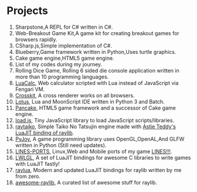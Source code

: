 # Projects

1. Sharpstone,A REPL for C# written in C#.
2. Web-Breakout Game Kit,A game kit for creating breakout games for browsers rapidly.
3. CSharp.js,Simple implementation of C#.
4. Blueberry,Game framework written in Python,Uses turtle graphics.
5. Cake game engine,HTML5 game engine.
6. List of my codes during my journey.
7. Rolling Dice Game, Rolling 6 sided die console application written in more than 10 programming languages.
8. [LuaCalc](https://github.com/Rabios/LuaCalc), Web calculator scripted with Lua instead of JavaScript via Fengari VM.
9. [Crosskit](https://github.com/Rabios/Crosskit), A cross renderer works on all browsers.
10. [Lotus](https://github.com/Rabios/Lotus), Lua and MoonScript IDE written in Python 3 and Batch.
11. [Pancake](https://github.com/Rabios/Pancake), HTML5 game framework and a successor of Cake game engine.
12. [load.js](https://github.com/Rabios/load.js), Tiny JavaScript library to load JavaScript scripts/libraries.
13. [raytaiko](https://github.com/Rabios/raytaiko), Simple Taiko No Tatsujin engine made with [Astie Teddy's LuaJIT binding of raylib](https://github.com/TSnake41/raylib-lua).
14. [PyJoy](https://github.com/Rabios/PyJoy), A game programming library uses OpenGL,OpenAL,And GLFW written in Python (Still need updates).
15. [LINES-PORTS](https://github.com/Rabios/LINES-PORTS), Linux,Web and Mobile ports of my game [LINES!!!](https://github.com/Rabios/LINES).
16. [LWLGL](https://github.com/Rabios/LWLGL), A set of LuaJIT bindings for awesome C libraries to write games with LuaJIT fastly! 
17. [raylua](https://github.com/Rabios/raylua), Modern and updated LuaJIT bindings for raylib written by me from zero.
18. [awesome-raylib](https://github.com/Rabios/awesome-raylib), A curated list of awesome stuff for raylib.
